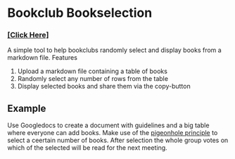 # Bookclub Bookselection
### [[Click Here]](https://thhaase.github.io/bookclub_bookselection/)

A simple tool to help bookclubs randomly select and display books from a markdown file.
Features

1. Upload a markdown file containing a table of books
2. Randomly select any number of rows from the table
3. Display selected books and share them via the copy-button

## Example

Use Googledocs to create a document with guidelines and a big table where everyone can add books.
Make use of the [pigeonhole principle](https://en.wikipedia.org/wiki/Pigeonhole_principle) to select a ceertain number of books. 
After selection the whole group votes on which of the selected will be read for the next meeting.
